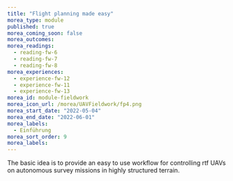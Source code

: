 ```yaml
---
title: "Flight planning made easy"
morea_type: module
published: true
morea_coming_soon: false
morea_outcomes:
morea_readings:
  - reading-fw-6
  - reading-fw-7
  - reading-fw-8  
morea_experiences:
  - experience-fw-12    
  - experience-fw-11
  - experience-fw-13
morea_id: module-fieldwork
morea_icon_url: /morea/UAVFieldwork/fp4.png
morea_start_date: "2022-05-04"
morea_end_date: "2022-06-01"
morea_labels: 
  - Einführung
morea_sort_order: 9
morea_labels:
---
```



The basic idea is to provide an easy to use workflow for controlling rtf UAVs on autonomous survey missions in highly structured terrain.